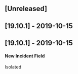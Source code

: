 ## [Unreleased]


## [19.10.1] - 2019-10-15


## [19.10.1] - 2019-10-15
#### New Incident Field
Isolated